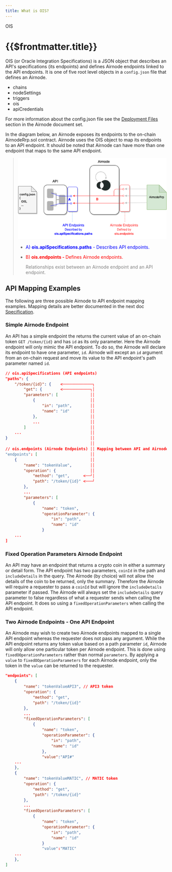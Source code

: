 ```yaml
---
title: What is OIS?
---
```


<TitleSpan>OIS</TitleSpan>

# {{$frontmatter.title}}

<TocHeader />
<TOC class="table-of-contents" :include-level="[2,3]" />

OIS (or Oracle Integration Specifications) is a JSON object that describes an
API's specifications (its endpoints) and defines Airnode endpoints linked to the
API endpoints. It is one of five root level objects in a `config.json` file that
defines an Airnode.

- chains
- nodeSettings
- triggers
- ois
- apiCredentials

For more information about the config.json file see the
[Deployment Files](/airnode/v0.4/reference/deployment-files/config-json.md)
section in the Airnode document set.

In the diagram below, an Airnode exposes its endpoints to the on-chain
AirnodeRrp.sol contract. Airnode uses the OIS object to map its endpoints to an
API endpoint. It should be noted that Airnode can have more than one endpoint
that maps to the same API endpoint.

> ![ois-image](./assets/images/ois-overview-extended.png)
>
> - <p class="diagram-line" style="color:blue;">A) <b>ois.apiSpecifications.paths</b> -  Describes API endpoints.</p>
> - <p class="diagram-line" style="color:red;margin-top:10px;">B)<b> ois.endpoints -  </b>Defines Airnode endpoints.</p>
>   <p class="diagram-line" style="color:gray;margin-top:10px;">Relationships exist between an Airnode endpoint and an API endpoint.</p>

## API Mapping Examples

The following are three possible Airnode to API endpoint mapping examples.
Mapping details are better documented in the next doc [Specification](./ois.md).

### Simple Airnode Endpoint

An API has a simple endpoint the returns the current value of an on-chain token
`GET /token/{id}` and has `id` as its only parameter. Here the Airnode endpoint
will only mimic the API endpoint. To do so, the Airnode will declare its
endpoint to have one parameter, `id`. Airnode will except an `id` argument from
an on-chain request and move its value to the API endpoint's path parameter
named `id`.

```json
// ois.apiSpecifications (API endpoints)
"paths": {
    "/token/{id}": {    <─────────────┐
        "get": {        <────────────┐│
        "parameters": [              ││
            {                        ││
                "in": "path",        ││
                "name": "id"         ││
            },                       ││
            ...                      ││
        ]                            ││
    ...                              ││
}                                    ││
                                     ││
// ois.endpoints (Airnode Endpoints) ││ Mapping between API and Airnode endpoints.
"endpoints": [                       ││
    {                                ││
        "name": "tokenValue",        ││
        "operation": {               ││
            "method": "get",      <──┘│
            "path": "/token/{id}" <───┘
        },
        ...
        "parameters": [
            {
                "name": "token",
                "operationParameter": {
                    "in": "path",
                    "name": "id"
                }
    ...
]
```

### Fixed Operation Parameters Airnode Endpoint

An API may have an endpoint that returns a crypto coin in either a summary or
detail form. The API endpoint has two parameters, `coinId` in the path and
`includeDetails` in the query. The Airnode (by choice) will not allow the
details of the coin to be returned, only the summary. Therefore the Airnode will
require a requester to pass a `coinId` but will ignore the `includeDetails`
parameter if passed. The Airnode will always set the `includeDetails` query
parameter to false regardless of what a requester sends when calling the API
endpoint. It does so using a `fixedOperationParameters` when calling the API
endpoint.

### Two Airnode Endpoints - One API Endpoint

An Airnode may wish to create two Airnode endpoints mapped to a single API
endpoint whereas the requester does not pass any argument. While the API
endpoint returns any token value based on a path parameter `id`, Airnode will
only allow one particular token per Airnode endpoint. This is done using
`fixedOOperationParameters` rather than normal `parameters`. By applying a
`value` to `fixedOOperationParameters` for each Airnode endpoint, only the token
in the `value` can be returned to the requester.

```json
"endpoints": [
    {
        "name": "tokenValueAPI3", // API3 token
        "operation": {
            "method": "get",
            "path": "/token/{id}"
        },
        ...
        "fixedOperationParameters": [
            {
                "name": "token",
                "operationParameter": {
                    "in": "path",
                    "name": "id"
                },
                "value":"API#"
    ...
    },
    {
        "name": "tokenValueMATIC", // MATIC token
        "operation": {
            "method": "get",
            "path": "/token/{id}"
        },
        ...
        "fixedOperationParameters": [
            {
                "name": "token",
                "operationParameter": {
                    "in": "path",
                    "name": "id"
                }
                "value":"MATIC"
    ...
    },
]
```
